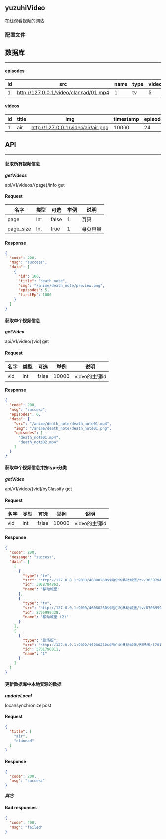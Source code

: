 ## yuzuhiVideo

在线观看视频的网站

### 配置文件

## 数据库

****

#### episodes

|id|src|name|type|videoID|position|timestamp|
|---|---|---|---|---|---|---|
|1|http://127.0.0.1/video/clannad/01.mp4|1|tv|5|local|10000|

#### videos

|id|title|img|timestamp|episodes|position|
|---|---|---|---|---|---|
|1|air|http://127.0.0.1/video/air/air.png|10000|24|local|

## API

****

#### 获取所有视频信息

***getVideos***

api/v1/videos/{page}/info get

#### Request

|名字|类型|可选|举例|说明|
|---|---|---|---|---|
|page|Int|false|1|页码|
|page_size|Int|true|1|每页容量|

#### Response

```json
{
  "code": 200,
  "msg": "success",
  "data": [
    {
      "id": 100,
      "title": "death note",
      "img": "/anime/death_note/preview.png",
      "episodes": 5,
      "firstEp": 1000
    }
  ]
}
```

#### 获取单个视频信息

***getVideo***

api/v1/video/{vid} get

#### Request

|名字|类型|可选|举例|说明|
|---|---|---|---|---|
|vid|Int|false|10000|video的主键id|

#### Response

```json
{
  "code": 200,
  "msg": "success",
  "episodes": 0,
  "data": {
    "src": "/anime/death_note/death_note01.mp4",
    "img": "/anime/death_note/death_note01.png",
    "episodes": [
      "death_note01.mp4",
      "death_note02.mp4"
    ]
  }
}
```

#### 获取单个视频信息并按type分类

***getVideo***

api/v1/video/{vid}/byClassify get

#### Request

|名字|类型|可选|举例|说明|
|---|---|---|---|---|
|vid|Int|false|10000|video的主键id|

#### Response

```json
{
  "code": 200,
  "message": "success",
  "data": [
    [
      {
        "type": "tv",
        "src": "http://127.0.0.1:9000/46080260$$哈尔的移动城堡/tv/3038794862$$移动城堡.mp4",
        "id": 3038794862,
        "name": "移动城堡"
      },
      {
        "type": "tv",
        "src": "http://127.0.0.1:9000/46080260$$哈尔的移动城堡/tv/8706999328$$移动城堡 (2).mp4",
        "id": 8706999328,
        "name": "移动城堡 (2)"
      }
    ],
    [
      {
        "type": "剧场版",
        "src": "http://127.0.0.1:9000/46080260$$哈尔的移动城堡/剧场版/5701790811$$1.mp4",
        "id": 5701790811,
        "name": "1"
      }
    ]
  ]
}
```

#### 更新数据库中本地资源的数据

***updateLocal***

local/synchronize post

#### Request

```json
{
  "title": [
    "air",
    "clannad"
  ]
}
```

#### Response

```json
{
  "code": 200,
  "msg": "success"
}
```

***其它***

#### Bad responses

```json
{
  "code": 400,
  "msg": "failed"
}


```
